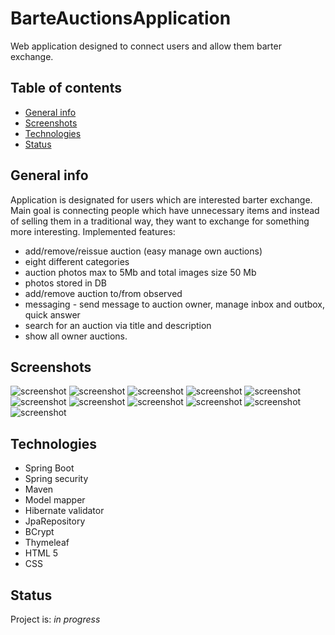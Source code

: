# BarteAuctionsApplication
Web application designed to connect users and allow them barter exchange.

## Table of contents
* [General info](#general-info)
* [Screenshots](#screenshots)
* [Technologies](#technologies)
* [Status](#status)


## General info
Application is designated for users which are interested barter exchange. Main goal is connecting people which have unnecessary items and instead of selling them in a traditional way, 
they want to exchange for something more interesting.
Implemented features: 
* add/remove/reissue auction (easy manage own auctions)
* eight different categories
* auction photos max to 5Mb and total images size 50 Mb
* photos stored in DB
* add/remove auction to/from observed
* messaging - send message to auction owner, manage inbox and outbox, quick answer
* search for an auction via title and description
* show all owner auctions. 

## Screenshots
![screenshot](./portal/gitPhotos/1.jpg)
![screenshot](./portal/gitPhotos/2.jpg)
![screenshot](./portal/gitPhotos/3.jpg)
![screenshot](./portal/gitPhotos/4.jpg)
![screenshot](./portal/gitPhotos/5.jpg)
![screenshot](./portal/gitPhotos/6.jpg)
![screenshot](./portal/gitPhotos/7.jpg)
![screenshot](./portal/gitPhotos/8.jpg)
![screenshot](./portal/gitPhotos/9.jpg)
![screenshot](./portal/gitPhotos/10.jpg)
![screenshot](./portal/gitPhotos/11.jpg)

## Technologies
* Spring Boot
* Spring security
* Maven
* Model mapper
* Hibernate validator
* JpaRepository
* BCrypt
* Thymeleaf
* HTML 5
* CSS


## Status
Project is: _in progress_

